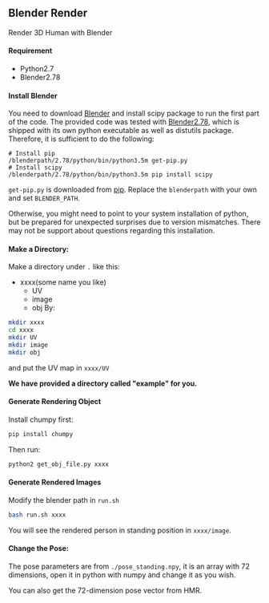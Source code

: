 ## Blender Render
Render 3D Human with Blender

#### Requirement

- Python2.7
- Blender2.78

#### Install Blender
You need to download [Blender](http://download.blender.org/release/) and install scipy package to run the first part of the code. The provided code was tested with [Blender2.78](http://download.blender.org/release/Blender2.78/blender-2.78a-linux-glibc211-x86_64.tar.bz2), which is shipped with its own python executable as well as distutils package. Therefore, it is sufficient to do the following:

``` shell
# Install pip
/blenderpath/2.78/python/bin/python3.5m get-pip.py
# Install scipy
/blenderpath/2.78/python/bin/python3.5m pip install scipy
```

`get-pip.py` is downloaded from [pip](https://pip.pypa.io/en/stable/installing/). Replace the `blenderpath` with your own and set `BLENDER_PATH`.

Otherwise, you might need to point to your system installation of python, but be prepared for unexpected surprises due to version mismatches. There may not be support about questions regarding this installation.


#### Make a Directory:
Make a directory under ```.``` like this:
- xxxx(some name you like)
    - UV
    - image
    - obj
By:
```bash
mkdir xxxx
cd xxxx
mkdir UV
mkdir image
mkdir obj
```
and put the UV map in ```xxxx/UV```

**We have provided a directory called "example" for you.**

#### Generate Rendering Object

Install chumpy first:
```bash
pip install chumpy
```
Then run:
```bash
python2 get_obj_file.py xxxx
```

#### Generate Rendered Images
Modify the blender path in ```run.sh```

```bash
bash run.sh xxxx
```

You will see the rendered person in standing position in ```xxxx/image```.

#### Change the Pose:
The pose parameters are from ```./pose_standing.npy```, it is an array with 72 dimensions, open it in python with numpy and change it as you wish.

You can also get the 72-dimension pose vector from HMR.
